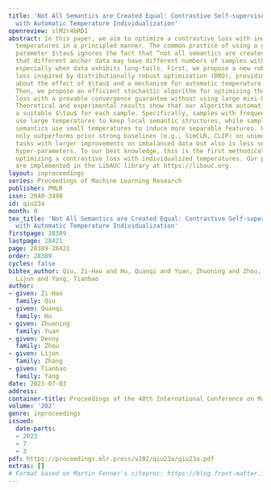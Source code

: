 ```yaml
---
title: 'Not All Semantics are Created Equal: Contrastive Self-supervised Learning
  with Automatic Temperature Individualization'
openreview: slM2r4bRD1
abstract: In this paper, we aim to optimize a contrastive loss with individualized
  temperatures in a principled manner. The common practice of using a global temperature
  parameter $\tau$ ignores the fact that “not all semantics are created equal", meaning
  that different anchor data may have different numbers of samples with similar semantics,
  especially when data exhibits long-tails. First, we propose a new robust contrastive
  loss inspired by distributionally robust optimization (DRO), providing us an intuition
  about the effect of $\tau$ and a mechanism for automatic temperature individualization.
  Then, we propose an efficient stochastic algorithm for optimizing the robust contrastive
  loss with a provable convergence guarantee without using large mini-batch sizes.
  Theoretical and experimental results show that our algorithm automatically learns
  a suitable $\tau$ for each sample. Specifically, samples with frequent semantics
  use large temperatures to keep local semantic structures, while samples with rare
  semantics use small temperatures to induce more separable features. Our method not
  only outperforms prior strong baselines (e.g., SimCLR, CLIP) on unimodal and bimodal
  tasks with larger improvements on imbalanced data but also is less sensitive to
  hyper-parameters. To our best knowledge, this is the first methodical approach to
  optimizing a contrastive loss with individualized temperatures. Our proposed algorithms
  are implemented in the LibAUC library at https://libauc.org.
layout: inproceedings
series: Proceedings of Machine Learning Research
publisher: PMLR
issn: 2640-3498
id: qiu23a
month: 0
tex_title: 'Not All Semantics are Created Equal: Contrastive Self-supervised Learning
  with Automatic Temperature Individualization'
firstpage: 28389
lastpage: 28421
page: 28389-28421
order: 28389
cycles: false
bibtex_author: Qiu, Zi-Hao and Hu, Quanqi and Yuan, Zhuoning and Zhou, Denny and Zhang,
  Lijun and Yang, Tianbao
author:
- given: Zi-Hao
  family: Qiu
- given: Quanqi
  family: Hu
- given: Zhuoning
  family: Yuan
- given: Denny
  family: Zhou
- given: Lijun
  family: Zhang
- given: Tianbao
  family: Yang
date: 2023-07-03
address: 
container-title: Proceedings of the 40th International Conference on Machine Learning
volume: '202'
genre: inproceedings
issued:
  date-parts:
  - 2023
  - 7
  - 3
pdf: https://proceedings.mlr.press/v202/qiu23a/qiu23a.pdf
extras: []
# Format based on Martin Fenner's citeproc: https://blog.front-matter.io/posts/citeproc-yaml-for-bibliographies/
---
```

